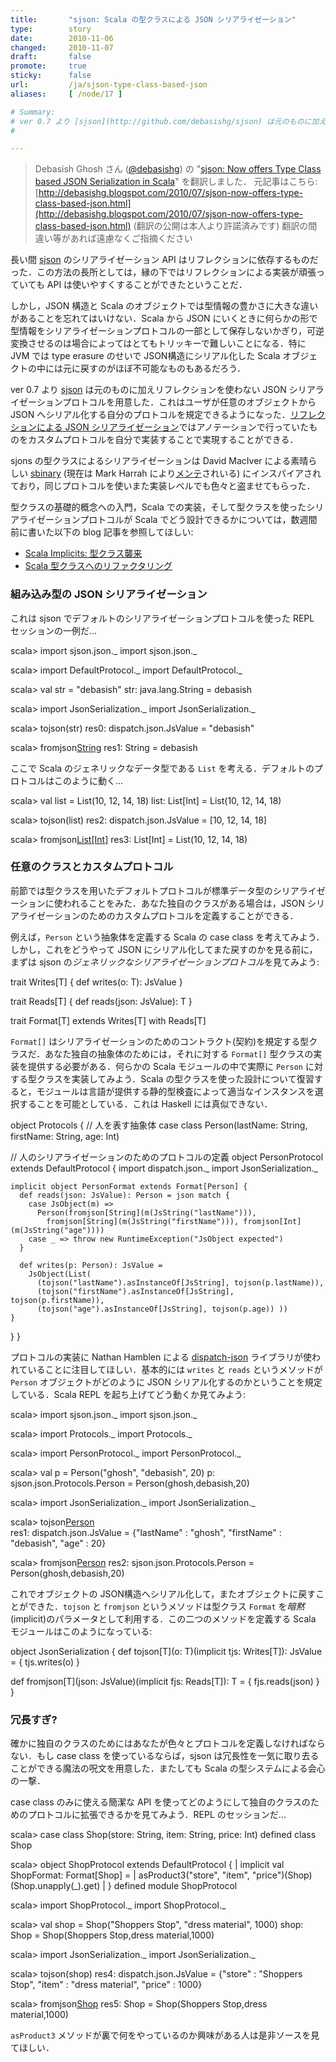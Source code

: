 ```yaml
---
title:       "sjson: Scala の型クラスによる JSON シリアライゼーション"
type:        story
date:        2010-11-06
changed:     2010-11-07
draft:       false
promote:     true
sticky:      false
url:         /ja/sjson-type-class-based-json
aliases:     [ /node/17 ]

# Summary:
# ver 0.7 より [sjson](http://github.com/debasishg/sjson) は元のものに加えリフレクションを使わない JSON シリアライゼーションプロトコルを用意した．これはユーザが任意のオブジェクトから JSON へシリアル化する自分のプロトコルを規定できるようになった．[リフレクションによる JSON シリアライゼーション](https://github.com/debasishg/sjson/wiki/reflection-based-json-serialization)ではアノテーションで行っていたものをカスタムプロトコルを自分で実装することで実現することができる．
# 

---
```

<!--break-->
> Debasish Ghosh さん ([@debasishg](http://twitter.com/debasishg)) の "[sjson: Now offers Type Class based JSON Serialization in Scala](http://debasishg.blogspot.com/2010/07/sjson-now-offers-type-class-based-json.html)" を翻訳しました．
> 元記事はこちら: [http://debasishg.blogspot.com/2010/07/sjson-now-offers-type-class-based-json.html](http://debasishg.blogspot.com/2010/07/sjson-now-offers-type-class-based-json.html)
> (翻訳の公開は本人より許諾済みです)
> 翻訳の間違い等があれば遠慮なくご指摘ください

長い間 [sjson](http://github.com/debasishg/sjson) のシリアライゼーション API はリフレクションに依存するものだった．この方法の長所としては，縁の下ではリフレクションによる実装が頑張っていても API は使いやすくすることができたということだ．

しかし，JSON 構造と Scala のオブジェクトでは型情報の豊かさに大きな違いがあることを忘れてはいけない．Scala から JSON にいくときに何らかの形で型情報をシリアライゼーションプロトコルの一部として保存しないかぎり，可逆変換させるのは場合によってはとてもトリッキーで難しいことになる．特に JVM では type erasure のせいで JSON構造にシリアル化した Scala オブジェクトの中には元に戻すのがほぼ不可能なものもあるだろう．

ver 0.7 より [sjson](http://github.com/debasishg/sjson) は元のものに加えリフレクションを使わない JSON シリアライゼーションプロトコルを用意した．これはユーザが任意のオブジェクトから JSON へシリアル化する自分のプロトコルを規定できるようになった．[リフレクションによる JSON シリアライゼーション](https://github.com/debasishg/sjson/wiki/reflection-based-json-serialization)ではアノテーションで行っていたものをカスタムプロトコルを自分で実装することで実現することができる．

sjons の型クラスによるシリアライゼーションは David MacIver による素晴らしい [sbinary](http://code.google.com/p/sbinary/wiki/IntroductionToSBinary) (現在は Mark Harrah により[メンテ](http://github.com/harrah/sbinary)されいる) にインスパイアされており，同じプロトコルを使いまた実装レベルでも色々と盗ませてもらった．

型クラスの基礎的概念への入門，Scala での実装，そして型クラスを使ったシリアライゼーションプロトコルが Scala でどう設計できるかについては，数週間前に書いた以下の blog 記事を参照してほしい:

- [Scala Implicits: 型クラス襲来](http://eed3si9n.com/ja/scala-implicits-type-classes)
- [Scala 型クラスへのリファクタリング](http://eed3si9n.com/ja/refactoring-into-scala-type-classes)

### 組み込み型の JSON シリアライゼーション

これは sjson でデフォルトのシリアライゼーションプロトコルを使った REPL セッションの一例だ...

<scala>scala> import sjson.json._
import sjson.json._

scala> import DefaultProtocol._
import DefaultProtocol._

scala> val str = "debasish"
str: java.lang.String = debasish

scala> import JsonSerialization._
import JsonSerialization._

scala> tojson(str)
res0: dispatch.json.JsValue = "debasish"

scala> fromjson[String](res0)
res1: String = debasish</scala>

ここで Scala のジェネリックなデータ型である `List` を考える．デフォルトのプロトコルはこのように動く...

<scala>scala> val list = List(10, 12, 14, 18)
list: List[Int] = List(10, 12, 14, 18)

scala> tojson(list)
res2: dispatch.json.JsValue = [10, 12, 14, 18]

scala> fromjson[List[Int]](res2)
res3: List[Int] = List(10, 12, 14, 18)
</scala>

### 任意のクラスとカスタムプロトコル

前節では型クラスを用いたデフォルトプロトコルが標準データ型のシリアライゼーションに使われることをみた．あなた独自のクラスがある場合は，JSON シリアライゼーションのためのカスタムプロトコルを定義することができる．

例えば，`Person` という抽象体を定義する Scala の case class を考えてみよう．しかし，これをどうやって JSON にシリアル化してまた戻すのかを見る前に，まずは sjson の*ジェネリックなシリアライゼーションプロトコル*を見てみよう:

<scala>trait Writes[T] {
  def writes(o: T): JsValue
}

trait Reads[T] {
  def reads(json: JsValue): T
}

trait Format[T] extends Writes[T] with Reads[T]</scala>

`Format[]` はシリアライゼーションのためのコントラクト(契約)を規定する型クラスだ．あなた独自の抽象体のためには，それに対する `Format[]` 型クラスの実装を提供する必要がある．何らかの Scala モジュールの中で実際に `Person` に対する型クラスを実装してみよう．Scala の型クラスを使った設計について復習すると，モジュールは言語が提供する静的型検査によって適当なインスタンスを選択することを可能としている．これは Haskell には真似できない．

<scala>object Protocols {
  // 人を表す抽象体
  case class Person(lastName: String, firstName: String, age: Int)

  // 人のシリアライゼーションのためのプロトコルの定義
  object PersonProtocol extends DefaultProtocol {
    import dispatch.json._
    import JsonSerialization._

    implicit object PersonFormat extends Format[Person] {
      def reads(json: JsValue): Person = json match {
        case JsObject(m) =>
          Person(fromjson[String](m(JsString("lastName"))), 
            fromjson[String](m(JsString("firstName"))), fromjson[Int](m(JsString("age"))))
        case _ => throw new RuntimeException("JsObject expected")
      }

      def writes(p: Person): JsValue =
        JsObject(List(
          (tojson("lastName").asInstanceOf[JsString], tojson(p.lastName)), 
          (tojson("firstName").asInstanceOf[JsString], tojson(p.firstName)), 
          (tojson("age").asInstanceOf[JsString], tojson(p.age)) ))
    }
  }
}</scala>

プロトコルの実装に Nathan Hamblen による [dispatch-json](http://github.com/n8han/Databinder-Dispatch/tree/master/json/) ライブラリが使われていることに注目してほしい．基本的には `writes` と `reads` というメソッドが `Person` オブジェクトがどのように JSON シリアル化するのかということを規定している．Scala REPL を起ち上げてどう動くか見てみよう:

<scala>scala> import sjson.json._
import sjson.json._

scala> import Protocols._
import Protocols._

scala> import PersonProtocol._
import PersonProtocol._

scala> val p = Person("ghosh", "debasish", 20)
p: sjson.json.Protocols.Person = Person(ghosh,debasish,20)

scala> import JsonSerialization._
import JsonSerialization._

scala> tojson[Person](p)         
res1: dispatch.json.JsValue = {"lastName" : "ghosh", "firstName" : "debasish", "age" : 20}

scala> fromjson[Person](res1)
res2: sjson.json.Protocols.Person = Person(ghosh,debasish,20)</scala>

これでオブジェクトの JSON構造へシリアル化して，またオブジェクトに戻すことができた．`tojson` と `fromjson` というメソッドは型クラス `Format` を*暗黙*(implicit)のパラメータとして利用する．この二つのメソッドを定義する Scala モジュールはこのようになっている:

<scala>object JsonSerialization {
  def tojson[T](o: T)(implicit tjs: Writes[T]): JsValue = {
    tjs.writes(o)
  }

  def fromjson[T](json: JsValue)(implicit fjs: Reads[T]): T = {
    fjs.reads(json)
  }
}</scala>

### 冗長すぎ?

確かに独自のクラスのためにはあなたが色々とプロトコルを定義しなければならない．もし case class を使っているならば，sjson は冗長性を一気に取り去ることができる魔法の呪文を用意した．またしても Scala の型システムによる会心の一撃．

case class のみに使える簡潔な API を使ってどのようにして独自のクラスのためのプロトコルに拡張できるかを見てみよう．REPL のセッションだ...

<scala>scala> case class Shop(store: String, item: String, price: Int)
defined class Shop

scala> object ShopProtocol extends DefaultProtocol {
     |   implicit val ShopFormat: Format[Shop] = 
     |       asProduct3("store", "item", "price")(Shop)(Shop.unapply(_).get)
     |   }
defined module ShopProtocol

scala> import ShopProtocol._
import ShopProtocol._

scala> val shop = Shop("Shoppers Stop", "dress material", 1000)
shop: Shop = Shop(Shoppers Stop,dress material,1000)

scala> import JsonSerialization._
import JsonSerialization._

scala> tojson(shop)
res4: dispatch.json.JsValue = {"store" : "Shoppers Stop", "item" : "dress material", "price" : 1000}

scala> fromjson[Shop](res4)
res5: Shop = Shop(Shoppers Stop,dress material,1000)</scala>

`asProduct3` メソッドが裏で何をやっているのか興味がある人は是非ソースを見てほしい．
